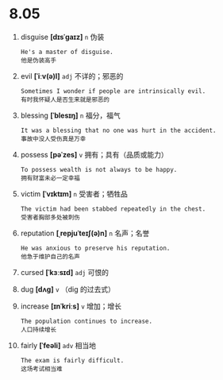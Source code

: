 # 8.05

1. disguise **[dɪsˈɡaɪz]** `n` 伪装

   ```
   He's a master of disguise.
   他是伪装高手
   ```

2. evil **[ˈiːv(ə)l]** `adj` 不详的；邪恶的

   ```
   Sometimes I wonder if people are intrinsically evil.
   有时我怀疑人是否生来就是邪恶的
   ```

3. blessing **[ˈblesɪŋ]** `n` 福分，福气

   ```
   It was a blessing that no one was hurt in the accident.
   事故中没人受伤真是万幸
   ```

4. possess **[pəˈzes]** `v` 拥有；具有（品质或能力）

   ```
   To possess wealth is not always to be happy.
   拥有财富未必一定幸福
   ```

5. victim **[ˈvɪktɪm]** `n` 受害者；牺牲品

   ```
   The victim had been stabbed repeatedly in the chest.
   受害者胸部多处被刺伤
   ```

6. reputation **[ˌrepjuˈteɪʃ(ə)n]** `n` 名声；名誉

   ```
   He was anxious to preserve his reputation.
   他急于维护自己的名声
   ```

7. cursed **[ˈkɜːsɪd]** `adj` 可恨的

8. dug **[dʌɡ]** `v` （dig 的过去式）

9. increase **[ɪnˈkriːs]** `v` 增加；增长

   ```
   The population continues to increase.
   人口持续增长
   ```

10. fairly **[ˈfeəli]** `adv` 相当地
    ```
    The exam is fairly difficult.
    这场考试相当难
    ```
